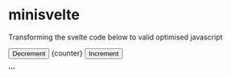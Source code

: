 # minisvelte

Transforming the svelte code below to valid optimised javascript

<script>
  let counter = 0;

  const increment = () => counter++;
  const decrement = () => counter--;
</script>

<button on:click={decrement}>Decrement</button>
{counter}
<button on:click={increment}>Increment</button>

<style>
    
</style>

'''
